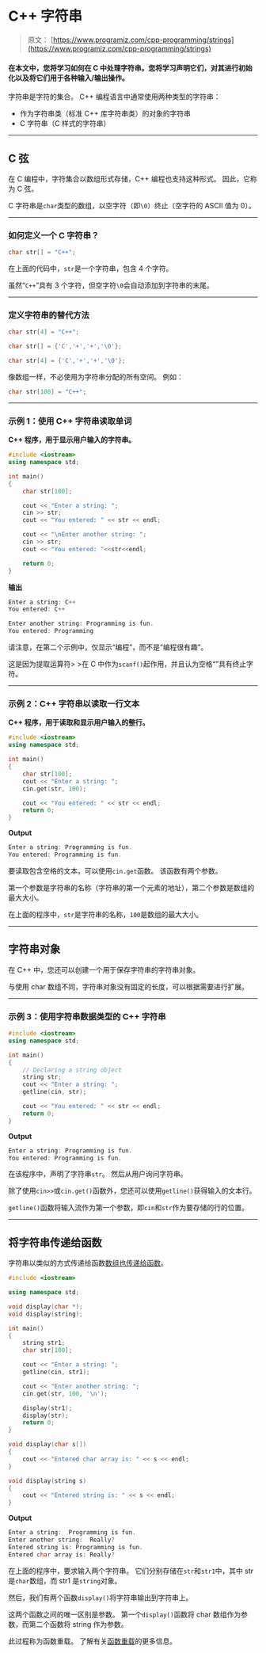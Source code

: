 # C++ 字符串

> 原文： [https://www.programiz.com/cpp-programming/strings](https://www.programiz.com/cpp-programming/strings)

#### 在本文中，您将学习如何在 C 中处理字符串。您将学习声明它们，对其进行初始化以及将它们用于各种输入/输出操作。

字符串是字符的集合。 C++ 编程语言中通常使用两种类型的字符串：

*   作为字符串类（标准 C++ 库字符串类）的对象的字符串
*   C 字符串（C 样式的字符串）

* * *

## C 弦

在 C 编程中，字符集合以数组形式存储，C++ 编程也支持这种形式。 因此，它称为 C 弦。

C 字符串是`char`类型的数组，以空字符（即`\0`）终止（空字符的 ASCII 值为 0）。

* * *

### 如何定义一个 C 字符串？

```cpp
char str[] = "C++";
```

在上面的代码中，`str`是一个字符串，包含 4 个字符。

虽然“`C++`”具有 3 个字符，但空字符`\0`会自动添加到字符串的末尾。

* * *

### 定义字符串的替代方法

```cpp
char str[4] = "C++";

char str[] = {'C','+','+','\0'};

char str[4] = {'C','+','+','\0'};
```

像数组一样，不必使用为字符串分配的所有空间。 例如：

```cpp
char str[100] = "C++";
```

* * *

### 示例 1：使用 C++ 字符串读取单词

**C++ 程序，用于显示用户输入的字符串。**

```cpp
#include <iostream>
using namespace std;

int main()
{
    char str[100];

    cout << "Enter a string: ";
    cin >> str;
    cout << "You entered: " << str << endl;

    cout << "\nEnter another string: ";
    cin >> str;
    cout << "You entered: "<<str<<endl;

    return 0;
}
```

**输出**

```cpp
Enter a string: C++
You entered: C++

Enter another string: Programming is fun.
You entered: Programming

```

请注意，在第二个示例中，仅显示“编程”，而不是“编程很有趣”。

这是因为提取运算符> >在 C 中作为`scanf()`起作用，并且认为空格“”具有终止字符。

* * *

### 示例 2：C++ 字符串以读取一行文本

**C++ 程序，用于读取和显示用户输入的整行。**

```cpp
#include <iostream>
using namespace std;

int main()
{
    char str[100];
    cout << "Enter a string: ";
    cin.get(str, 100);

    cout << "You entered: " << str << endl;
    return 0;
}
```

**Output**

```cpp
Enter a string: Programming is fun.
You entered: Programming is fun. 
```

要读取包含空格的文本，可以使用`cin.get`函数。 该函数有两个参数。

第一个参数是字符串的名称（字符串的第一个元素的地址），第二个参数是数组的最大大小。

在上面的程序中，`str`是字符串的名称，`100`是数组的最大大小。

* * *

## 字符串对象

在 C++ 中，您还可以创建一个用于保存字符串的字符串对象。

与使用 char 数组不同，字符串对象没有固定的长度，可以根据需要进行扩展。

* * *

### 示例 3：使用字符串数据类型的 C++ 字符串

```cpp
#include <iostream>
using namespace std;

int main()
{
    // Declaring a string object
    string str;
    cout << "Enter a string: ";
    getline(cin, str);

    cout << "You entered: " << str << endl;
    return 0;
}
```

**Output**

```cpp
Enter a string: Programming is fun.
You entered: Programming is fun. 
```

在该程序中，声明了字符串`str`。 然后从用户询问字符串。

除了使用`cin>>`或`cin.get()`函数外，您还可以使用`getline()`获得输入的文本行。

`getline()`函数将输入流作为第一个参数，即`cin`和`str`作为要存储的行的位置。

* * *

## 将字符串传递给函数

字符串以类似的方式传递给函数[数组也传递给函数](/cpp-programming/passing-arrays-function "Passing array to a function in C++")。

```cpp
#include <iostream>

using namespace std;

void display(char *);
void display(string);

int main()
{
    string str1;
    char str[100];

    cout << "Enter a string: ";
    getline(cin, str1);

    cout << "Enter another string: ";
    cin.get(str, 100, '\n');

    display(str1);
    display(str);
    return 0;
}

void display(char s[])
{
    cout << "Entered char array is: " << s << endl;
}

void display(string s)
{
    cout << "Entered string is: " << s << endl;
}
```

**Output**

```cpp
Enter a string:  Programming is fun.
Enter another string:  Really?
Entered string is: Programming is fun.
Entered char array is: Really?
```

在上面的程序中，要求输入两个字符串。 它们分别存储在`str`和`str1`中，其中 str 是`char`数组，而 str1 是`string`对象。

然后，我们有两个函数`display()`将字符串输出到字符串上。

这两个函数之间的唯一区别是参数。 第一个`display()`函数将 char 数组作为参数，而第二个函数将 string 作为参数。

此过程称为函数重载。 了解有关[函数重载](/cpp-programming/function-overloading "C++ Function overloading")的更多信息。